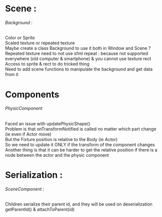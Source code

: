 # Scene :
###### Background : 
Color or Sprite  
Scaled texture or repeated texture  
Maybe create a class Background to use it both in Window and Scene ?  
Repeated texture need to not use sfml repeat : because not supported everywhere (old computer & smartphone) & you cannot use texture rect  
Access to sprite & rect to do tricked thing  
Need to add scene functions to manipulate the background and get data from it  


# Components
###### PhysicComponent
Faced an issue with updatePhysicShape()  
Problem is that onTransformNotified is called no matter which part change (ie even if Actor move)  
But the Fixture position is relative to the Body (ie Actor)  
So we need to update it ONLY if the transform of the component changes  
Another thing is that it can be harder to get the relative position if there is a node between the actor and the physic component  


# Serialization :
###### SceneComponent :
Children serialize their parent id, and they will be used on deserialization  
getParentId() & attachToParent(id)  
